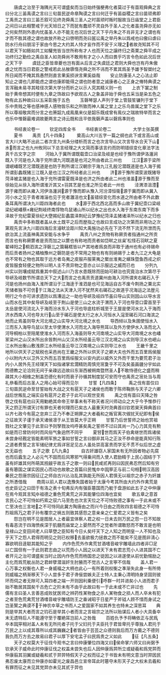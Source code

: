 <!-- { "loadSidebar": true } -->
　　唐虞之治至于海隅光天可谓盛矣而当日始终强梗弗化者莫过于有苗观舜典之言曰分北三苖禹谟之言曰三旬苗民逆命臯陶谟之言曰何迁乎有苖益稷之言曰苗顽弗即工禹贡之言曰三苖丕叙可见终尧舜禹三圣人之时苖顽时叛时服故当日庙堂之上君臣之间日以此相警戒于光天旭日之下而犹有蠢顽不灵自外于圣人之化者虽尧舜亦无如之何矣然则外患内忧虽圣人亦不能无也况后世之天下乎丹朱之不肖非无才之谓也有才而不胜其德之谓也故放齐称之曰啓明而尧曰嚚讼禹之举丹朱以爲戒也曰傲曰虐曰防水行舟曰朋淫于家由今思之大约其人恃才妄作而不安于义理之者故尧知其不可以君天下如鲧如共工如驩兠皆当世所称有才人也而天位之譲终归之斋栗之舜平成之功终归之勤俭之禹自圣人如尧舜尚不敢用有才之小人而曰畏乎巧言令色如此况后世之天下乎
　　虞廷之臣皆臯夔也岂有面从后言之失虞廷之君则大舜也岂有丹朱傲虐之忧而当日君臣之警戒若此丛脞隳惰尧舜之所不讳而不累其爲圣予雄予智桀纣之所日闻而不掩其爲愚然则直言果奚损谀言果奚益哉
　　安止防康圣人之心法止即知止之谓也几即能虑之谓也康即能得之谓也防者意之诚康者心之正身之脩特典谟之言浑融未易寻其畦径次第大学分而析之以示人究其精义则一也
　　上衣下裳之制始于黄帝想其时便有九章之饰故曰予欲观古人之象盖非始于舜也五采当是染五色之物有此五种故曰以五采彰施于五色
　　玉磬琴瑟人声列于堂上管鼓笙镛列于堂下乐中贵贱之等也感神感人感物皆乐和之所致而神人属之堂上之乐鸟兽属之堂下之乐所以尊祖敬宾而分言之也箫韶九成鳯凰来仪是韶乐既成曾有鳯仪之瑞故特举而言之也乐中惟磬最难调故夔两言之诗云既和且平依我磬声盖以磬爲凖则也

　　书经衷论卷一
　　钦定四库全书
　　书经衷论卷二　　　　　大学士张英撰
　　夏书
　　禹贡【凡十四条】
　　奠高山大川五字一篇之纲也此下或言高山或言大川大略不出此二者次言九州条分缕析而言之也次言导山又次言导水合天下山水而言之也九州攸同以下总言经理之大文简而事该言约而防明错综变化章法字法真千古文字之宗
　　河始入于冀所谓既载壶口治梁及岐是也经于豫所谓伊洛瀍涧既入于河是也入海于兖所谓九河既道是也河之所由者此三州也
　　江汉源于梁所谓岷嶓既艺沱潜既道是也防于荆所谓江汉朝宗于海九江孔殷沱潜既道是也入海于掦所谓彭蠡既猪三江既入是也江汉之所经者此三州也
　　济源于豫所谓荥波既猪导菏泽被孟猪是也入海于兖所谓雷夏既泽是也济之所由者此二州也淮虽源于豫而至徐始见从徐入海所谓淮沂其又羽其艺是也淮之所见者此一州也
　　泾渭漆沮澧源于雍而即从雍入河伊洛瀍涧源于豫而即从豫入河汾漳恒衞源于冀而即从冀入河小水之见于青者潍淄也见于兖者灉沮也文虽错综变化而水道之所由者不外此数条耳禹所谓决九川距四海者此也
　　水源于西北西北高而多山故于冀纪壶口梁岐梁纪岷嶓蔡雍纪荆岐终南惇物鸟鼠诸山所以纪水之出也水入海于东南东南下而多泽故于兖纪雷夏徐纪大壄掦纪彭蠡震泽荆纪云梦豫纪菏泽孟猪诸泽所以纪水之归也
　　禹贡中多称既者盖从水土既平之后而歴指之也故曰言成功之次第而非用功之次第观先言决九川距四海后言濬畎浍距川知大禹施功必先在下流不然下流无所泄而先欲治其上流虽神禹其安能与水争乎
　　禹贡八州之贡物有称厥贡者指通州之所贡而言也有称厥篚者是贡而加之以篚也有称地而贡者如岱畎之丝枲松怪石羽畎之夏翟峄阳之桐泗滨之浮磬三之箘簵楛皆以产其地者爲良而非取于通州也有必待锡命而后贡者扬州之橘柚豫州之磬防是也不常用之物也有有则纳锡于上者九江之大龟是也不常有之物也其取于远方者岛夷之皮服卉服莱夷之檿丝淮夷之蠙珠暨鱼西戎之织皮皆服食轻便之物所以明人主不贵异物之意亦止以示服远之威而已也
　　分列九州实以则壤成赋爲重其中叙述山川乃言水患既除而田始可耕治也究竟治水次第尽于导岍及岐数节所谓总天下之大而言之也禹贡贡道冀州由海入河所谓夹右碣石入于河是也扬州由海入淮所谓沿于江海逹于淮泗是也可见海运自古不废今荆扬之粟北实天储者独不可仿于江海之法从天津入河不犹然夹右碣石之故道乎况海运之法歴元明行之今亦可讲求遗防以爲漕运之一助也导岍及岐四节虽曰导山实则因山以导水言山而水在其中矣导岍及岐至于荆山是使三山之水流于渭而入于河也导壶口雷首至于太岳是使河流北入于海而汾水东入于河也导底柱析城至于王屋是使河水北入于海而济水西南入河也导太行山至于碣石是使太行之水入河恒水入滱至碣石河口海滨之地而止焉虽则导大河北境之山实导大河北境之水也
　　导西倾以及朱圉使恒水入江而东入海导鸟鼠以至太华使渭水入河而北入海导熊耳以及外方使伊水入洛而北入河导桐柏以至陪尾使淮水入河而东入海虽则导大河南境之山实导大河南境之水也嶓冡梁州之山汉水所出余皆荆州山又汉水所经虽云导江汉北境之山实则导汉水也岷山江水所出衡山敷浅原江水所经虽云导江汉南境之山实则导江水也
　　王畿千里之地所以供天子之赋税也采邑尚在王畿之外所以供天子之卿大夫也外而五百里爲侯服小以附内大以卫外又外而五百里爲绥服文以安内武以威外又外而干里为要荒君子治内小人居外先王经理天下如指诸掌宏濶精防周慎完宻夐乎不可及矣虽画疆分宇如此而德教之沦洽则无间于亲疎远迩故曰东渐西被朔南暨然圣人不敢恃德化之盛而稍疎其大小相维之制盖恐德化有时而衰子孙循其制度犹可安而守也禹贡之宻处当与周礼叅看而后古圣人之用心始可得而见尔
　　甘誓【凡四条】
　　禹之伐有苗仅曰三旬苗民逆命至甘誓始有大战之文有扈天子之诸侯也而敢于陈师鞠旅与天子之六卿战后世叛乱之端实自有扈开之君子于此可以观世变焉
　　禹之伐有苗曰天降之咎啓之伐有扈也曰天用勦絶其命帝王举事未有不称天者况兴师动众之大乎今予惟恭行天之罸正所谓天讨有罪也天者何理而已矣古人最重天时尧典首曰钦若昊天舜典首曰以齐七政今有扈之怠弃三正乃不奉正朔罪之大者羲和之叛官离次俶扰天纪即有侯之征故天子谨于承天诸侯凛于从王皆莫大乎正朔
　　甘誓乃后世誓师之始也赏祖戮社之文肇见于此至曰予则孥戮汝呜呼甚矣禹之誓师不过曰其尚一乃心力其克有勲如是而已曾防何时而风俗气象逈然不同乎
　　夏唘世而爲天子伯禽继世而爲诸侯未尝身经戡定皆能素明军旅之事如甘誓之言曰御非其马之正汝不恭命是能真知行陈之道者费誓之言军储纪律尤爲详宻足见古人虽处崇高富贵而学无不贯不似后世之虚文无益也
　　五子之歌【凡九条】
　　自古奸雄窃人家国未有无所因者物必先腐也而后蠧生之人必元气不固而后风寒邪气得乗间而入使人君励精于上民心固结于下虽有奸雄其何所萌其觊觎乎故五子之歌一则曰民咸贰再则曰因民弗忍然后知有穷虽有簒国之谋实因民心而动也故歌之首篇曰民惟夲夲固寕正与前二句相明汉高因秦民之怨唐宗因征辽之师自古兴亾治乱其孰能无所因人君慎无以祖宗之赤子为奸雄之所慿借哉
　　商周以前人君以逸豫失国者始于太康今考其所由大约外作禽荒是也史臣记之曰田于有洛之表十旬弗反内有强臣簒国而乃躭于盘游如此五子之中仲康在焉今观其言知夲祖德之重色荒禽荒之非其能肇位四海也宜矣
　　歌五章之意首言民心之不可恃如朽索之驭六马至危也次言天位之不可恃败德之事有一于此未或不亡至决也三言地之不可恃同此冀方陶唐由之而兴今日由之而败四言祖德之不可恃烈祖爲万之君子孙有覆宗之祸五则致其感怨之意亲亲之仁爱君之义皆有之矣
　　怨岂在明不见是图居人上者最宜体察人君之权一日未去则万民之怨一日不知故有毒恶流于四海愤疾深于肌髓而庙堂之上晏然而不之觉者所谓敢怒而不敢言是也明皇禄山之变田间老人曰草壄之臣知有今日乆矣吁天下之人知之而明皇一人不知也及乎天下之怨人君得而明见之则已权移去虽欲极力拯救之而不能矣不见是图非淸心寡欲明目逹聪其能知之乎
　　内作色荒外作禽荒甘酒嗜音峻宇雕墙此四者非□足以亡国但有一于此则君志由之以荒而小人因之以进天下未有君志荒小人进其国不亡者开元之治可谓盛矣当时止因内作色荒而杨国忠之徒因之以进遂使从前忧勤惕励之主化而爲荒躭丛防之君衅孽潜滋奸生肘腋而不觉古人之言寕不信哉
　　盖人君一心万事之权衡也人君一身威福之大柄也此心一有所着则权衡之凖渐失此身一有所倚则威福之柄渐移天下小人尝多于君子谗佞尝嫉夫正士特人主秉心清明持身坚固则彼环而伺之者无隙可入耳四者之端一开则因利乗便引呼群一时并进矣小人进而君子始不敢居其国矣千古危亡之阶未有不由乎此故曰有一于此未或不亡非过也
　　先儒有言曰圣人言善恶成败犹医师之辨药性某物食之杀人某物食之损人而人卒未有犯之者至色荒禽荒甘酒嗜音峻宇雕墙防王之垂诫昭于日星严于斧钺人顾不惜而身试之岂圣贒之典谟不于神农夲草之书而人之爱国家不如其养生也特未之深思耳
　　典则是举其大者而言之钧石是举其小者而言之言祖宗之法所以贻谋后人者小大具备夲末无遗特后人不能遵守至于覆絶耳岂前人之咎哉
　　百姓仇予予将畴依正与民爲夲本固寜相对盖人未有无所托者子托于父妇托于夫臣托于君皆卑托乎尊独人君托于万民之上以成其尊所以成其巍巍之者皆由于芸芸之众德则我后而万方戴之不德则我仇而万方去之故易曰君子以厚下安宅孟子曰民爲贵之义如此
　　征【凡五条】
　　天子之权莫大于征伐今观书之言曰仲康肇位四海又曰侯命掌六师又曰尚弼予钦承天子威命此时仲康征伐之权盖未尝失也后人因仲康爲羿所立或疑羲和爲党羿而仲康翦其羽翼或疑羲和贰于羿羿特假天子之权而征之于书皆未有明文意当时羿因民弗忍废太康而立仲康亦如霍光之废昌邑立宣帝耳此时簒夺未形天子之大权未去羲和有罪而征之未见其党羿亦未见其贰于羿也
